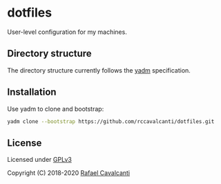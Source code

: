 # dotfiles

User-level configuration for my machines.

## Directory structure

The directory structure currently follows the [yadm](https://yadm.io/) specification.

## Installation

Use yadm to clone and bootstrap:

```sh
yadm clone --bootstrap https://github.com/rccavalcanti/dotfiles.git
```

## License

Licensed under [GPLv3](LICENSE)

Copyright (C) 2018-2020 [Rafael Cavalcanti](https://rafaelc.org/)
